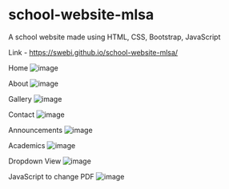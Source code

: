 # school-website-mlsa
A school website made using HTML, CSS, Bootstrap, JavaScript 


Link - https://swebi.github.io/school-website-mlsa/

Home
![image](https://github.com/Swebi/school-website-mlsa/assets/82446436/1b9dd8e8-8989-4049-81b7-52866dbb99c8)


About
![image](https://github.com/Swebi/school-website-mlsa/assets/82446436/bdb547ba-3e01-41cc-b039-734fc481b959)



Gallery
![image](https://github.com/Swebi/school-website-mlsa/assets/82446436/5d47a456-7abc-47cd-92cc-d262e19856e0)



Contact
![image](https://github.com/Swebi/school-website-mlsa/assets/82446436/0f9e4186-52c8-490b-882b-8e625f165283)



Announcements
![image](https://github.com/Swebi/school-website-mlsa/assets/82446436/d8f93c8a-8a7a-4d8f-8a0d-7e0c47ef1815)



Academics
![image](https://github.com/Swebi/school-website-mlsa/assets/82446436/6a49aff3-328d-4faf-8365-e20ad4968621)



Dropdown View
![image](https://github.com/Swebi/school-website-mlsa/assets/82446436/844dc625-8c32-4d0d-b0ea-0fc467544c0d)



JavaScript to change PDF
![image](https://github.com/Swebi/school-website-mlsa/assets/82446436/d60a53b5-45a5-41d7-b1f7-13e5faeea7fe)







